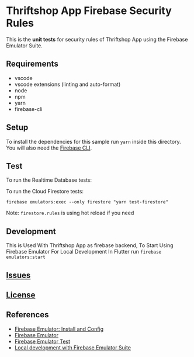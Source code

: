 # Thriftshop App Firebase Security Rules

This is the **unit tests** for security rules
of Thriftshop App using the Firebase Emulator Suite.

## Requirements

-   vscode
-   vscode extensions (linting and auto-format)
-   node
-   npm
-   yarn
-   firebase-cli

## Setup

To install the dependencies for this sample run `yarn` inside this directory.
You will also need the [Firebase CLI](https://firebase.google.com/docs/cli).

## Test

To run the Realtime Database tests:

To run the Cloud Firestore tests:

```
firebase emulators:exec --only firestore "yarn test-firestore"
```

Note: `firestore.rules` is using hot reload if you need

## Development

This is Used With Thriftshop App as firebase backend,
To Start Using Firebase Emulator For Local Development
In Flutter run `firebase emulators:start`

## [Issues](https://github.com/thriftshop-site/thriftshop/issues)

## [License](https://github.com/thriftshop-site/thriftshop/blob/main/LICENSE)

## References

-   [Firebase Emulator: Install and Config](https://firebase.google.com/docs/emulator-suite/install_and_configure#startup)
-   [Firebase Emulator](https://codelabs.developers.google.com/firebase-emulator#0)
-   [Firebase Emulator Test](https://developers.google.com/codelabs/firebase-emulator-test-rules#0)
-   [Local development with Firebase Emulator Suite](https://www.youtube.com/watch?v=yAFQVjxNWE8)
